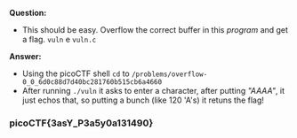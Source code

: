 __Question:__

- This should be easy. Overflow the correct buffer in this _program_ and get a flag. `vuln` e `vuln.c`

__Answer:__

- Using the picoCTF shell `cd` to `/problems/overflow-0_0_6d0c88d7d40bc281760b515cb6a4660`
- After running `./vuln` it asks to enter a character, after putting _"AAAA"_, it just echos that, so putting a bunch (like 120 'A's) it retuns the flag!

### picoCTF{3asY_P3a5y0a131490}
